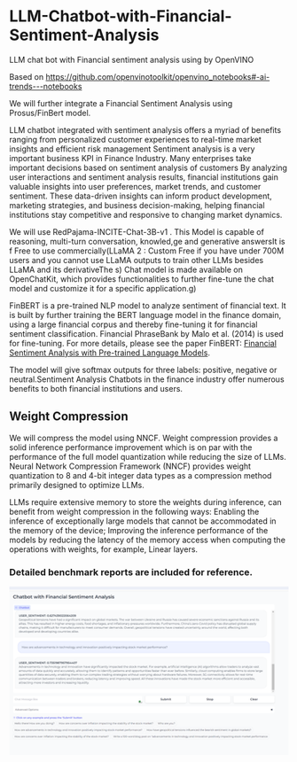# LLM-Chatbot-with-Financial-Sentiment-Analysis

LLM chat bot with Financial sentiment analysis using by OpenVINO

Based on https://github.com/openvinotoolkit/openvino_notebooks#-ai-trends---notebooks

We will further integrate a Financial Sentiment Analysis using Prosus/FinBert model.

LLM chatbot integrated with sentiment analysis offers a myriad of benefits ranging from personalized customer experiences to real-time market insights and efficient risk management
Sentiment analysis is a very important business KPI in Finance Industry. Many enterprises take important decisions based on sentiment analysis of customers
By analyzing user interactions and sentiment analysis results, financial institutions gain valuable insights into user preferences, market trends, and customer sentiment. These data-driven insights can inform product development, marketing strategies, and business decision-making, helping financial institutions stay competitive and responsive to changing market dynamics.

We will use RedPajama-INCITE-Chat-3B-v1 . This Model is capable of reasoning, multi-turn conversation, knowled,ge and generative answersIt is f
Free to use commercially(LLaMA 2 : Custom Free if you have under 700M users and you cannot use LLaMA outputs to train other LLMs besides LLaMA and its derivativeThe s)
Chat model is made available on OpenChatKit, which provides functionalities to further fine-tune the chat model and customize it for a specific application.g)

FinBERT is a pre-trained NLP model to analyze sentiment of financial text. It is built by further training the BERT language model in the finance domain, using a large financial corpus and thereby fine-tuning it for financial sentiment classification. Financial PhraseBank by Malo et al. (2014) is used for fine-tuning. For more details, please see the paper FinBERT: [Financial Sentiment Analysis with Pre-trained Language Models](https://arxiv.org/abs/1908.10063).

The model will give softmax outputs for three labels: positive, negative or neutral.Sentiment Analysis Chatbots in the finance industry offer numerous benefits to both financial institutions and users.

## Weight Compression
We will compress the model using NNCF. Weight compression provides a solid inference performance improvement which is on par with the performance of the full model quantization while reducing the size of LLMs. 
Neural Network Compression Framework (NNCF) provides weight quantization to 8 and 4-bit integer data types as a compression method primarily designed to optimize LLMs. 

LLMs require extensive memory to store the weights during inference, can benefit from weight compression in the following ways:
Enabling the inference of exceptionally large models that cannot be accommodated in the memory of the device;
Improving the inference performance of the models by reducing the latency of the memory access when computing the operations with weights, for example, Linear layers.


### Detailed benchmark reports are included for reference. 



![alt text](https://github.com/Pooja-B/LLM-Chatbot-with-Financial-Sentiment-Analysis/blob/main/SentimentAnalysisLLMChatbot.png)
